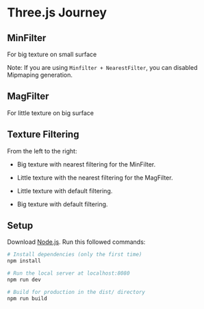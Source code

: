 # Three.js Journey

## MinFilter

For big texture on small surface

Note: If you are using `Minfilter + NearestFilter`, you can disabled Mipmaping generation.

## MagFilter

For little texture on big surface

## Texture Filtering

From the left to the right:

- Big texture with nearest filtering for the MinFilter.

- Little texture with the nearest filtering for the MagFilter.

- Little texture with default filtering.

- Big texture with default filtering.

## Setup

Download [Node.js](https://nodejs.org/en/download/).
Run this followed commands:

```bash
# Install dependencies (only the first time)
npm install

# Run the local server at localhost:8080
npm run dev

# Build for production in the dist/ directory
npm run build
```
